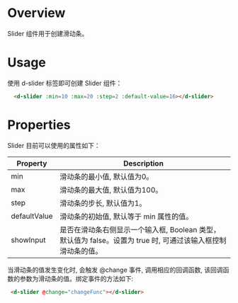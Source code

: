 # Overview

Slider 组件用于创建滑动条。

# Usage

使用 d-slider 标签即可创建 Slider 组件：

```HTML
  <d-slider :min=10 :max=20 :step=2 :default-value=16></d-slider>
```

# Properties

Slider 目前可以使用的属性如下：

| Property | Description |
| ---- | ---- |
| min | 滑动条的最小值, 默认值为0。 |
| max | 滑动条的最大值, 默认值为100。 |
| step | 滑动条的步长, 默认值为1。 |
| defaultValue | 滑动条的初始值, 默认等于 min 属性的值。 |
| showInput | 是否在滑动条右侧显示一个输入框, Boolean 类型，默认值为 false。设置为 true 时, 可通过该输入框控制滑动条的值。 |

当滑动条的值发生变化时, 会触发 @change 事件, 调用相应的回调函数, 该回调函数的参数为滑动条的值。绑定事件的方法如下:
 
 ```HTML
  <d-slider @change="changeFunc"></d-slider>
 ```